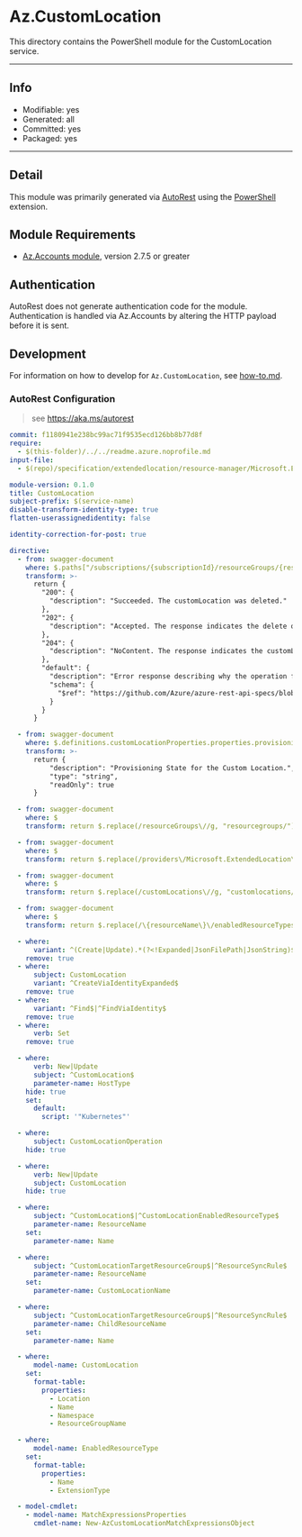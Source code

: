 <!-- region Generated -->
# Az.CustomLocation
This directory contains the PowerShell module for the CustomLocation service.

---
## Info
- Modifiable: yes
- Generated: all
- Committed: yes
- Packaged: yes

---
## Detail
This module was primarily generated via [AutoRest](https://github.com/Azure/autorest) using the [PowerShell](https://github.com/Azure/autorest.powershell) extension.

## Module Requirements
- [Az.Accounts module](https://www.powershellgallery.com/packages/Az.Accounts/), version 2.7.5 or greater

## Authentication
AutoRest does not generate authentication code for the module. Authentication is handled via Az.Accounts by altering the HTTP payload before it is sent.

## Development
For information on how to develop for `Az.CustomLocation`, see [how-to.md](how-to.md).
<!-- endregion -->

### AutoRest Configuration
> see https://aka.ms/autorest

``` yaml
commit: f1180941e238bc99ac71f9535ecd126bb8b77d8f
require:
  - $(this-folder)/../../readme.azure.noprofile.md
input-file:
  - $(repo)/specification/extendedlocation/resource-manager/Microsoft.ExtendedLocation/preview/2021-08-31-preview/customlocations.json

module-version: 0.1.0
title: CustomLocation
subject-prefix: $(service-name)
disable-transform-identity-type: true
flatten-userassignedidentity: false

identity-correction-for-post: true

directive:
  - from: swagger-document
    where: $.paths["/subscriptions/{subscriptionId}/resourceGroups/{resourceGroupName}/providers/Microsoft.ExtendedLocation/customLocations/{resourceName}"].delete.responses
    transform: >-
      return {
        "200": {
          "description": "Succeeded. The customLocation was deleted."
        },
        "202": {
          "description": "Accepted. The response indicates the delete operation is performed in the background."
        },
        "204": {
          "description": "NoContent. The response indicates the customLocation resource is already deleted."
        },
        "default": {
          "description": "Error response describing why the operation failed.",
          "schema": {
            "$ref": "https://github.com/Azure/azure-rest-api-specs/blob/f1180941e238bc99ac71f9535ecd126bb8b77d8f/specification/common-types/resource-management/v2/types.json#/definitions/ErrorResponse"
          }
        }
      }

  - from: swagger-document
    where: $.definitions.customLocationProperties.properties.provisioningState
    transform: >-
      return {
          "description": "Provisioning State for the Custom Location.",
          "type": "string",
          "readOnly": true
      }

  - from: swagger-document
    where: $
    transform: return $.replace(/resourceGroups\//g, "resourcegroups/")

  - from: swagger-document
    where: $
    transform: return $.replace(/providers\/Microsoft.ExtendedLocation\//g, "providers/microsoft.extendedlocation/")

  - from: swagger-document
    where: $
    transform: return $.replace(/customLocations\//g, "customlocations/")

  - from: swagger-document
    where: $
    transform: return $.replace(/\{resourceName\}\/enabledResourceTypes/g, "{resourceName}/enabledresourcetypes")

  - where:
      variant: ^(Create|Update).*(?<!Expanded|JsonFilePath|JsonString)$
    remove: true
  - where:
      subject: CustomLocation
      variant: ^CreateViaIdentityExpanded$
    remove: true
  - where:
      variant: ^Find$|^FindViaIdentity$
    remove: true
  - where:
      verb: Set
    remove: true

  - where:
      verb: New|Update
      subject: ^CustomLocation$
      parameter-name: HostType
    hide: true
    set:
      default:
        script: '"Kubernetes"'

  - where:
      subject: CustomLocationOperation
    hide: true

  - where:
      verb: New|Update
      subject: CustomLocation
    hide: true

  - where:
      subject: ^CustomLocation$|^CustomLocationEnabledResourceType$
      parameter-name: ResourceName
    set:
      parameter-name: Name

  - where:
      subject: ^CustomLocationTargetResourceGroup$|^ResourceSyncRule$
      parameter-name: ResourceName
    set:
      parameter-name: CustomLocationName

  - where:
      subject: ^CustomLocationTargetResourceGroup$|^ResourceSyncRule$
      parameter-name: ChildResourceName
    set:
      parameter-name: Name

  - where:
      model-name: CustomLocation
    set:
      format-table:
        properties:
          - Location
          - Name
          - Namespace
          - ResourceGroupName

  - where:
      model-name: EnabledResourceType
    set:
      format-table:
        properties:
          - Name
          - ExtensionType

  - model-cmdlet:
    - model-name: MatchExpressionsProperties
      cmdlet-name: New-AzCustomLocationMatchExpressionsObject
```
